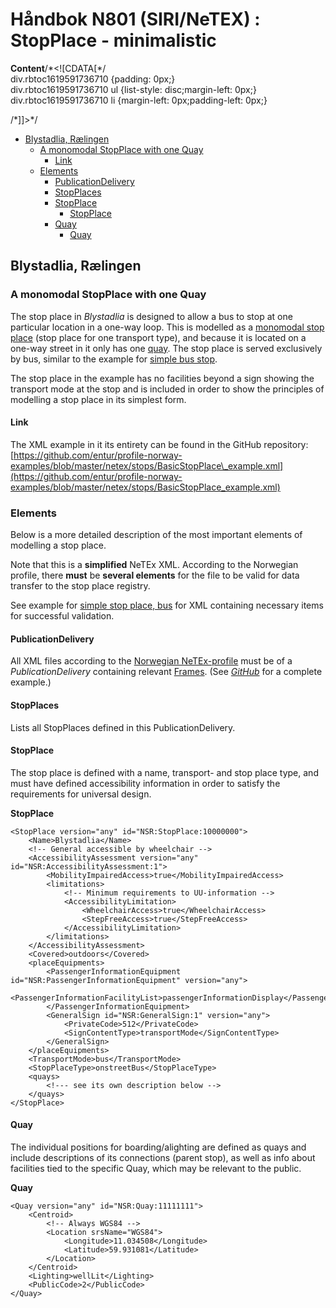 # Håndbok N801 \(SIRI/NeTEX\) : StopPlace - minimalistic

**Content**/\*&lt;!\[CDATA\[\*/  
div.rbtoc1619591736710 {padding: 0px;}  
div.rbtoc1619591736710 ul {list-style: disc;margin-left: 0px;}  
div.rbtoc1619591736710 li {margin-left: 0px;padding-left: 0px;}  
  
/\*\]\]&gt;\*/

* [Blystadlia, Rælingen](handbok-n801-siri-netex-stopplace-minimalistic.md#StopPlace-minimalistic-Blystadlia,Rælingen)
  * [A monomodal StopPlace with one Quay](handbok-n801-siri-netex-stopplace-minimalistic.md#StopPlace-minimalistic-AmonomodalStopPlacewithoneQuay)
    * [Link](handbok-n801-siri-netex-stopplace-minimalistic.md#StopPlace-minimalistic-Link)
  * [Elements](handbok-n801-siri-netex-stopplace-minimalistic.md#StopPlace-minimalistic-Elements)
    * [PublicationDelivery](handbok-n801-siri-netex-stopplace-minimalistic.md#StopPlace-minimalistic-PublicationDelivery)
    * [StopPlaces](handbok-n801-siri-netex-stopplace-minimalistic.md#StopPlace-minimalistic-StopPlaces)
    * [StopPlace](handbok-n801-siri-netex-stopplace-minimalistic.md#StopPlace-minimalistic-StopPlace)
      * [StopPlace](handbok-n801-siri-netex-stopplace-minimalistic.md#StopPlace-minimalistic-StopPlace.1)
    * [Quay](handbok-n801-siri-netex-stopplace-minimalistic.md#StopPlace-minimalistic-Quay)
      * [Quay](handbok-n801-siri-netex-stopplace-minimalistic.md#StopPlace-minimalistic-Quay.1)

## Blystadlia, Rælingen <a id="StopPlace-minimalistic-Blystadlia,R&#xE6;lingen"></a>

### A monomodal StopPlace with one Quay <a id="StopPlace-minimalistic-AmonomodalStopPlacewithoneQuay"></a>

The stop place in _Blystadlia_ is designed to allow a bus to stop at one particular location in a one-way loop. This is modelled as a [monomodal stop place](handbok-n801-siri-netex-stops.md#stops-MonomodalStopPlace) \(stop place for one transport type\), and because it is located on a one-way street in it only has one [quay](handbok-n801-siri-netex-stops.md#stops-Quay). The stop place is served exclusively by bus, similar to the example for [simple bus stop](handbok-n801-siri-netex-stopplace-simple.md).

The stop place in the example has no facilities beyond a sign showing the transport mode at the stop and is included in order to show the principles of modelling a stop place in its simplest form.

#### Link <a id="StopPlace-minimalistic-Link"></a>

The XML example in it its entirety can be found in the GitHub repository: [https://github.com/entur/profile-norway-examples/blob/master/netex/stops/BasicStopPlace\_example.xml](https://github.com/entur/profile-norway-examples/blob/master/netex/stops/BasicStopPlace_example.xml)

### Elements <a id="StopPlace-minimalistic-Elements"></a>

Below is a more detailed description of the most important elements of modelling a stop place.

Note that this is a **simplified** NeTEx XML. According to the Norwegian profile, there **must** be **several elements** for the file to be valid for data transfer to the stop place registry.

See example for [simple stop place, bus](handbok-n801-siri-netex-stopplace-simple.md) for XML containing necessary items for successful validation.

#### PublicationDelivery <a id="StopPlace-minimalistic-PublicationDelivery"></a>

All XML files according to the [Norwegian NeTEx-profile](handbok-n801-siri-netex-nordic-netex-profile.md) must be of a _PublicationDelivery_ containing relevant [Frames](). \(See [_GitHub_](https://github.com/entur/profile-norway-examples/blob/master/netex/frames/publicationDelivery.xml) for a complete example.\)

#### StopPlaces <a id="StopPlace-minimalistic-StopPlaces"></a>

Lists all StopPlaces defined in this PublicationDelivery.

#### StopPlace <a id="StopPlace-minimalistic-StopPlace"></a>

The stop place is defined with a name, transport- and stop place type, and must have defined accessibility information in order to satisfy the requirements for universal design.

**StopPlace**

```text
<StopPlace version="any" id="NSR:StopPlace:10000000">
	<Name>Blystadlia</Name>
	<!-- General accessible by wheelchair -->
	<AccessibilityAssessment version="any" id="NSR:AccessibilityAssessment:1">
		<MobilityImpairedAccess>true</MobilityImpairedAccess>
		<limitations>
			<!-- Minimum requirements to UU-information -->
			<AccessibilityLimitation>
				<WheelchairAccess>true</WheelchairAccess>
				<StepFreeAccess>true</StepFreeAccess>
			</AccessibilityLimitation>
		</limitations>
	</AccessibilityAssessment>
	<Covered>outdoors</Covered>
	<placeEquipments>
		<PassengerInformationEquipment id="NSR:PassengerInformationEquipment" version="any">
			<PassengerInformationFacilityList>passengerInformationDisplay</PassengerInformationFacilityList>
		</PassengerInformationEquipment>
		<GeneralSign id="NSR:GeneralSign:1" version="any">
			<PrivateCode>512</PrivateCode>
			<SignContentType>transportMode</SignContentType>
		</GeneralSign>
	</placeEquipments>
	<TransportMode>bus</TransportMode>
	<StopPlaceType>onstreetBus</StopPlaceType>
	<quays>
		<!--- see its own description below -->
	</quays>
</StopPlace>
```

#### Quay <a id="StopPlace-minimalistic-Quay"></a>

The individual positions for boarding/alighting are defined as quays and include descriptions of its connections \(parent stop\), as well as info about facilities tied to the specific Quay, which may be relevant to the public.

**Quay**

```text
<Quay version="any" id="NSR:Quay:11111111">
	<Centroid>
		<!-- Always WGS84 -->
		<Location srsName="WGS84">
			<Longitude>11.034508</Longitude>
			<Latitude>59.931081</Latitude>
		</Location>
	</Centroid>
	<Lighting>wellLit</Lighting>
	<PublicCode>2</PublicCode>
</Quay>
```

